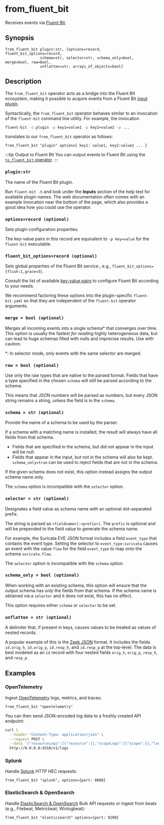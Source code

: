 # from_fluent_bit

Receives events via [Fluent Bit](https://docs.fluentbit.io/).

## Synopsis

```tql
from_fluent_bit plugin:str, [options=record, fluent_bit_options=record,
                schema=str, selector=str, schema_only=bool, merge=bool, raw=bool,
                unflatten=str, arrays_of_objects=bool]
```

## Description

The `from_fluent_bit` operator acts as a bridge into the Fluent Bit ecosystem,
making it possible to acquire events from a Fluent Bit [input plugin][inputs].

[inputs]: https://docs.fluentbit.io/manual/pipeline/inputs

Syntactically, the `from_fluent_bit` operator behaves similar to an invocation of the
`fluent-bit` command line utility. For example, the invocation

```bash
fluent-bit -o plugin -p key1=value1 -p key2=value2 -p ...
```

translates to our `from_fluent_bit` operator as follows:

```tql
from_fluent_bit "plugin" options{ key1: value1, key2:value2 ... }
```

:::tip Output to Fluent Bit
You can output events to Fluent Bit using the [`to_fluent_bit` operator](to_fluent_bit.md).
:::

### `plugin:str`

The name of the Fluent Bit plugin.

Run `fluent-bit -h` and look under the **Inputs** section of the
help text for available plugin names. The web documentation often comes with an
example invocation near the bottom of the page, which also provides a good idea
how you could use the operator.

### `options=record (optional)`

Sets plugin configuration properties.

The key-value pairs in this record are equivalent to `-p key=value` for the
`fluent-bit` executable.

### `fluent_bit_options=record (optional)`

Sets global properties of the Fluent Bit service., e.g., `fluent_bit_options= {flush:1,grace=3}`.

Consult the list of available [key-value pairs][service-properties] to configure
Fluent Bit according to your needs.

[service-properties]: https://docs.fluentbit.io/manual/administration/configuring-fluent-bit/classic-mode/configuration-file#config_section

We recommend factoring these options into the plugin-specific `fluent-bit.yaml`
so that they are independent of the `fluent-bit` operator arguments.

### `merge = bool (optional)`

Merges all incoming events into a single schema\* that converges over time. This
option is usually the fastest *for reading* highly heterogeneous data, but can
lead
to huge schemas filled with nulls and imprecise results. Use with caution.

\*: In selector mode, only events with the same selector are merged.

### `raw = bool (optional)`

Use only the raw types that are native to the parsed format. Fields that have a type
specified in the chosen `schema` will still be parsed according to the schema.

This means that JSON numbers will be parsed as numbers,
but every JSON string remains a string, unless the field is in the `schema`.

### `schema = str (optional)`

Provide the name of a schema to be used by the parser.

If a schema with a matching name is installed, the result will always have
all fields from that schema.
* Fields that are specified in the schema, but did not appear in the input will be null.
* Fields that appear in the input, but not in the schema will also be kept. `schema_only=true`
can be used to reject fields that are not in the schema.

If the given schema does not exist, this option instead assigns the output schema name only.

The `schema` option is incompatible with the `selector` option.

### `selector = str (optional)`

Designates a field value as schema name with an optional dot-separated prefix.

The string is parsed as `<fieldname>[:<prefix>]`. The `prefix` is optional and
will be prepended to the field value to generate the schema name.

For example, the Suricata EVE JSON format includes a field
`event_type` that contains the event type. Setting the selector to
`event_type:suricata` causes an event with the value `flow` for the field
`event_type` to map onto the schema `suricata.flow`.

The `selector` option is incompatible with the `schema` option.

### `schema_only = bool (optional)`

When working with an existing schema, this option will ensure that the output
schema has *only* the fields from that schema. If the schema name is obtained via a `selector`
and it does not exist, this has no effect.

This option requires either `schema` or `selector` to be set.

### `unflatten = str (optional)`

A delimiter that, if present in keys, causes values to be treated as values of
nested records.

A popular example of this is the [Zeek JSON](read_zeek_json.md) format. It includes
the fields `id.orig_h`, `id.orig_p`, `id.resp_h`, and `id.resp_p` at the
top-level. The data is best modeled as an `id` record with four nested fields
`orig_h`, `orig_p`, `resp_h`, and `resp_p`.

## Examples

### OpenTelemetry

Ingest [OpenTelemetry](https://docs.fluentbit.io/manual/pipeline/inputs/slack)
logs, metrics, and traces:

```tql
from_fluent_bit "opentelemetry"
```

You can then send JSON-encoded log data to a freshly created API endpoint:

```bash
curl \
  --header "Content-Type: application/json" \
  --request POST \
  --data '{"resourceLogs":[{"resource":{},"scopeLogs":[{"scope":{},"logRecords":[{"timeUnixNano":"1660296023390371588","body":{"stringValue":"{\"message\":\"dummy\"}"},"traceId":"","spanId":""}]}]}]}' \
  http://0.0.0.0:4318/v1/logs
```

### Splunk

Handle [Splunk](https://docs.fluentbit.io/manual/pipeline/inputs/splunk) HTTP HEC requests:

```tql
from_fluent_bit "splunk", options={port: 8088}
```

### ElasticSearch & OpenSearch

Handle [ElasticSearch & OpenSearch](https://docs.fluentbit.io/manual/pipeline/inputs/elasticsearch)
Bulk API requests or ingest from beats (e.g., Filebeat, Metricbeat, Winlogbeat):

```tql
from_fluent_bit "elasticsearch" options={port: 9200}
```
